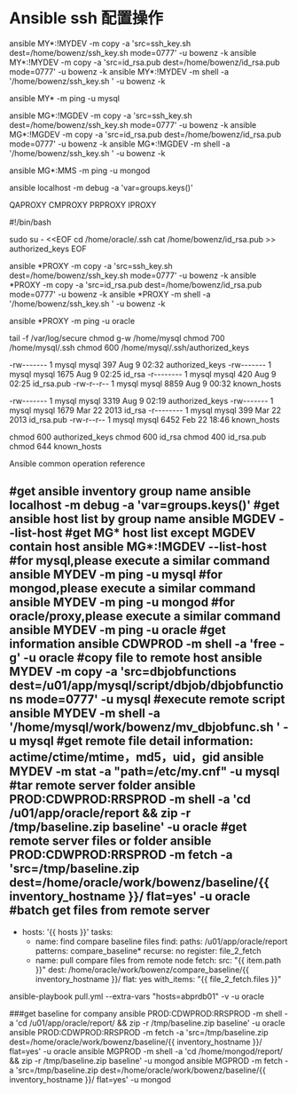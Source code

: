 # Ansible ssh 配置操作
ansible MY*:\!MYDEV -m copy -a 'src=ssh_key.sh dest=/home/bowenz/ssh_key.sh mode=0777' -u bowenz -k
ansible MY*:\!MYDEV -m copy -a 'src=id_rsa.pub dest=/home/bowenz/id_rsa.pub mode=0777' -u bowenz -k
ansible MY*:\!MYDEV -m shell -a '/home/bowenz/ssh_key.sh ' -u bowenz -k

ansible MY* -m ping -u mysql


ansible MG*:\!MGDEV -m copy -a 'src=ssh_key.sh dest=/home/bowenz/ssh_key.sh mode=0777' -u bowenz -k
ansible MG*:\!MGDEV -m copy -a 'src=id_rsa.pub dest=/home/bowenz/id_rsa.pub mode=0777' -u bowenz -k
ansible MG*:\!MGDEV -m shell -a '/home/bowenz/ssh_key.sh ' -u bowenz -k


ansible MG*:MMS -m ping -u mongod

ansible localhost -m debug -a 'var=groups.keys()'

QAPROXY
CMPROXY
PRPROXY
IPROXY

#!/bin/bash

sudo su - <<EOF
 cd /home/oracle/.ssh
 cat /home/bowenz/id_rsa.pub >> authorized_keys
EOF


ansible *PROXY -m copy -a 'src=ssh_key.sh dest=/home/bowenz/ssh_key.sh mode=0777' -u bowenz -k
ansible *PROXY -m copy -a 'src=id_rsa.pub dest=/home/bowenz/id_rsa.pub mode=0777' -u bowenz -k
ansible *PROXY -m shell -a '/home/bowenz/ssh_key.sh ' -u bowenz -k

ansible *PROXY -m ping -u oracle


tail -f /var/log/secure
chmod g-w /home/mysql
chmod 700 /home/mysql/.ssh
chmod 600 /home/mysql/.ssh/authorized_keys


-rw------- 1 mysql mysql  397 Aug  9 02:32 authorized_keys
-rw------- 1 mysql mysql 1675 Aug  9 02:25 id_rsa
-r-------- 1 mysql mysql  420 Aug  9 02:25 id_rsa.pub
-rw-r--r-- 1 mysql mysql 8859 Aug  9 00:32 known_hosts

-rw------- 1 mysql mysql 3319 Aug  9 02:19 authorized_keys
-rw------- 1 mysql mysql 1679 Mar 22  2013 id_rsa
-r-------- 1 mysql mysql  399 Mar 22  2013 id_rsa.pub
-rw-r--r-- 1 mysql mysql 6452 Feb 22 18:46 known_hosts


chmod 600 authorized_keys
chmod 600 id_rsa
chmod 400 id_rsa.pub
chmod 644 known_hosts



Ansible common operation reference

#get ansible inventory group name
ansible localhost -m debug -a 'var=groups.keys()'
#get ansible host list by group name
ansible MGDEV --list-host
#get MG* host list except MGDEV contain host
ansible MG*:\!MGDEV --list-host
#for mysql,please execute a similar command  
ansible MYDEV -m ping -u mysql
#for mongod,please execute a similar command  
ansible MYDEV -m ping -u mongod
#for oracle/proxy,please execute a similar command  
ansible MYDEV -m ping -u oracle
#get information
ansible CDWPROD -m shell -a 'free -g' -u oracle
#copy file to remote host
ansible MYDEV -m copy -a 'src=dbjobfunctions dest=/u01/app/mysql/script/dbjob/dbjobfunctions mode=0777' -u mysql
#execute remote script
ansible MYDEV -m shell -a '/home/mysql/work/bowenz/mv_dbjobfunc.sh ' -u mysql
#get remote file detail information: actime/ctime/mtime，md5，uid，gid
ansible MYDEV -m stat -a "path=/etc/my.cnf" -u mysql
#tar remote server folder
ansible PROD:CDWPROD:RRSPROD -m shell -a 'cd /u01/app/oracle/report && zip -r /tmp/baseline.zip baseline' -u oracle
#get remote server files or folder
ansible PROD:CDWPROD:RRSPROD -m fetch -a 'src=/tmp/baseline.zip dest=/home/oracle/work/bowenz/baseline/{{ inventory_hostname }}/ flat=yes' -u oracle
#batch get files from remote server
---
- hosts: '{{ hosts }}'
  tasks:
  - name: find compare baseline files
    find:
     paths: /u01/app/oracle/report
     patterns: compare_baseline*
     recurse: no
    register: file_2_fetch
  - name: pull compare files from remote node
    fetch:
     src: "{{ item.path }}"
     dest: /home/oracle/work/bowenz/compare_baseline/{{ inventory_hostname }}/
     flat: yes
    with_items: "{{ file_2_fetch.files }}"

ansible-playbook pull.yml --extra-vars "hosts=abprdb01" -v -u oracle

###get baseline for company
ansible PROD:CDWPROD:RRSPROD -m shell -a 'cd /u01/app/oracle/report/ && zip -r /tmp/baseline.zip baseline' -u oracle
ansible PROD:CDWPROD:RRSPROD -m fetch -a 'src=/tmp/baseline.zip dest=/home/oracle/work/bowenz/baseline/{{ inventory_hostname }}/ flat=yes' -u oracle
ansible MGPROD -m shell -a 'cd /home/mongod/report/ && zip -r /tmp/baseline.zip baseline' -u mongod
ansible MGPROD -m fetch -a 'src=/tmp/baseline.zip dest=/home/oracle/work/bowenz/baseline/{{ inventory_hostname }}/ flat=yes' -u mongod
